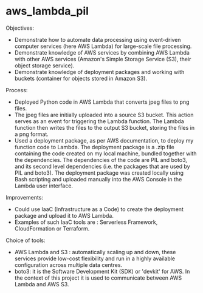 # aws_lambda_pil

Objectives:
- Demonstrate how to automate data processing using event-driven computer services (here AWS Lambda) for large-scale file processing.
- Demonstrate knowledge of AWS services by combining AWS Lambda with other AWS services (Amazon's Simple Storage Service (S3), their object storage service).
- Demonstrate knowledge of deployment packages and working with buckets (container for objects stored in Amazon S3).

Process:
- Deployed Python code in AWS Lambda that converts jpeg files to png files. 
- The jpeg files are initially uploaded into a source S3 bucket. This action serves as an event for triggering the Lambda function. The Lambda function then writes the files to the output S3 bucket, storing the files in a png format.
- Used a deployment package, as per AWS documentation, to deploy my function code to Lambda. The deployment package is a .zip file containing the code created on my local machine, bundled together with the dependencies. The dependencies of the code are PIL and boto3, and its second level dependencies (i.e. the packages that are used by PIL and boto3). The deployment package was created locally using Bash scripting and uploaded manually into the AWS Console in the Lambda user interface.

Improvements: 
- Could use IaaC (Infrastructure as a Code) to create the deployment package and upload it to AWS Lambda. 
- Examples of such IaaC tools are : Serverless Framework, CloudFormation or Terraform.


Choice of tools:
- AWS Lambda and S3 : automatically scaling up and down, these services provide low-cost flexibility and run in a highly available configuration across multiple data centres.
- boto3: it is the Software Development Kit (SDK) or 'devkit' for AWS. In the context of this project it is used to communicate between AWS Lambda and AWS S3. 




